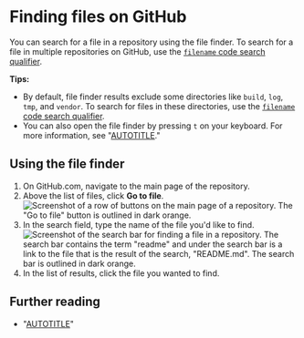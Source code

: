 # Finding files on GitHub

You can search for a file in a repository using the file finder. To search for a file in multiple repositories on GitHub, use the [`filename` code search qualifier](/search-github/searching-on-github/searching-code#search-by-filename).

<div class="ghd-spotlight ghd-spotlight-tip border rounded-1 my-3 p-3 f5 color-border-accent-emphasis color-bg-accent">

**Tips:**

- By default, file finder results exclude some directories like `build`, `log`, `tmp`, and `vendor`. To search for files in these directories, use the [`filename` code search qualifier](/search-github/searching-on-github/searching-code#search-by-filename).
- You can also open the file finder by pressing `t` on your keyboard. For more information, see "[AUTOTITLE](/get-started/using-github/keyboard-shortcuts)."

</div>

## Using the file finder

1. On GitHub.com, navigate to the main page of the repository.
1. Above the list of files, click **Go to file**.
   ![Screenshot of a row of buttons on the main page of a repository. The "Go to file" button is outlined in dark orange.](/assets/images/help/search/find-file-button.png)
1. In the search field, type the name of the file you'd like to find.
   ![Screenshot of the search bar for finding a file in a repository. The search bar contains the term "readme" and under the search bar is a link to the file that is the result of the search, "README.md". The search bar is outlined in dark orange.](/assets/images/help/search/find-file-search-field.png)
1. In the list of results, click the file you wanted to find.

## Further reading

- "[AUTOTITLE](/search-github/getting-started-with-searching-on-github/about-searching-on-github)"
